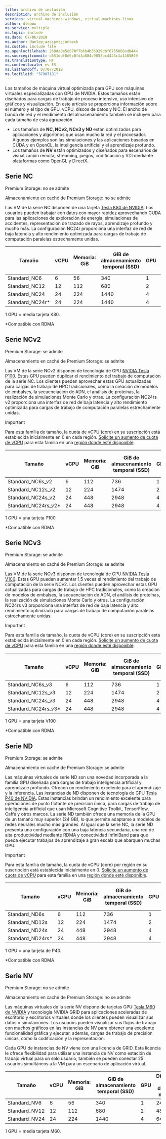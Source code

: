 ```yaml
---
title: archivo de inclusión
description: archivo de inclusión
services: virtual-machines-windows, virtual-machines-linux
author: dlepow
ms.service: multiple
ms.topic: include
ms.date: 07/06/2018
ms.author: danlep;azcspmt;jonbeck
ms.custom: include file
ms.openlocfilehash: 268da0e5d078f7b6b4b36929dbf6755068adb444
ms.sourcegitcommit: d551ddf8d6c0fd3a884c9852bc4443c1a1485899
ms.translationtype: HT
ms.contentlocale: es-ES
ms.lasthandoff: 07/07/2018
ms.locfileid: "37907181"
---
```

Los tamaños de máquina virtual optimizada para GPU son máquinas virtuales especializadas con GPU de NVIDIA. Estos tamaños están diseñados para cargas de trabajo de proceso intensivo, uso intensivo de gráficos y visualización. En este artículo se proporciona información sobre el número y el tipo de GPU, vCPU, discos de datos y NIC. El ancho de banda de red y el rendimiento del almacenamiento también se incluyen para cada tamaño de esta agrupación. 

* Los tamaños de **NC, NCv2, NCv3 y ND** están optimizados para aplicaciones y algoritmos que usan mucho la red y el procesador. Algunos ejemplos son las simulaciones y las aplicaciones basadas en CUDA y en OpenCL, la inteligencia artificial y el aprendizaje profundo. 
* Los tamaños de **NV** están optimizados y diseñados para escenarios de visualización remota, streaming, juegos, codificación y VDI mediante plataformas como OpenGL y DirectX.  


## <a name="nc-series"></a>Serie NC

Premium Storage: no se admite

Almacenamiento en caché de Premium Storage: no se admite

Las VM de la serie NC disponen de una tarjeta [Tesla K80 de NVIDIA](http://images.nvidia.com/content/pdf/kepler/Tesla-K80-BoardSpec-07317-001-v05.pdf). Los usuarios pueden trabajar con datos con mayor rapidez aprovechando CUDA para las aplicaciones de exploración de energía, simulaciones de accidentes, representación de trazado de rayos, aprendizaje profundo y mucho más. La configuración NC24r proporciona una interfaz de red de baja latencia y alto rendimiento optimizada para cargas de trabajo de computación paralelas estrechamente unidas.


| Tamaño | vCPU | Memoria: GiB | GiB de almacenamiento temporal (SSD) | GPU | Discos de datos máx. | Nº máx. NIC |
| --- | --- | --- | --- | --- | --- | --- |
| Standard_NC6 |6 |56 | 340 | 1 | 24 | 1 |
| Standard_NC12 |12 |112 | 680 | 2 | 48 | 2 |
| Standard_NC24 |24 |224 | 1440 | 4 | 64 | 4 |
| Standard_NC24r* |24 |224 | 1440 | 4 | 64 | 4 |

1 GPU = media tarjeta K80.

*Compatible con RDMA

## <a name="ncv2-series"></a>Serie NCv2

Premium Storage: se admite

Almacenamiento en caché de Premium Storage: se admite

Las VM de la serie NCv2 disponen de tecnología de GPU [NVIDIA Tesla P100](http://images.nvidia.com/content/tesla/pdf/nvidia-tesla-p100-datasheet.pdf). Estas GPU pueden duplicar el rendimiento del trabajo de computación de la serie NC. Los clientes pueden aprovechar estas GPU actualizadas para cargas de trabajo de HPC tradicionales, como la creación de modelos de embalses, la secuenciación de ADN, el análisis de proteínas, la realización de simulaciones Monte Carlo y otras. La configuración NC24rs v2 proporciona una interfaz de red de baja latencia y alto rendimiento optimizada para cargas de trabajo de computación paralelas estrechamente unidas.

> [!IMPORTANT]
> Para esta familia de tamaño, la cuota de vCPU (core) en su suscripción está establecida inicialmente en 0 en cada región. [Solicite un aumento de cuota de vCPU](../articles/azure-supportability/resource-manager-core-quotas-request.md) para esta familia en una [región donde esté disponible](https://azure.microsoft.com/regions/services/).
>

| Tamaño | vCPU | Memoria: GiB | GiB de almacenamiento temporal (SSD) | GPU | Discos de datos máx. | Nº máx. NIC |
| --- | --- | --- | --- | --- | --- | ---  |
| Standard_NC6s_v2 |6 |112 | 736 | 1 | 12 | 4 |
| Standard_NC12s_v2 |12 |224 | 1474 | 2 | 24 | 8 |
| Standard_NC24s_v2 |24 |448 | 2948 | 4 | 32 | 8 |
| Standard_NC24rs_v2* |24 |448 | 2948 | 4 | 32 | 8 |

1 GPU = una tarjeta P100.

*Compatible con RDMA

## <a name="ncv3-series"></a>Serie NCv3

Premium Storage: se admite

Almacenamiento en caché de Premium Storage: se admite

Las VM de la serie NCv3 disponen de tecnología de GPU [NVIDIA Tesla V100](http://www.nvidia.com/content/PDF/Volta-Datasheet.pdf). Estas GPU pueden aumentar 1,5 veces el rendimiento del trabajo de computación de la serie NCv2. Los clientes pueden aprovechar estas GPU actualizadas para cargas de trabajo de HPC tradicionales, como la creación de modelos de embalses, la secuenciación de ADN, el análisis de proteínas, la realización de simulaciones Monte Carlo y otras. La configuración NC24rs v3 proporciona una interfaz de red de baja latencia y alto rendimiento optimizada para cargas de trabajo de computación paralelas estrechamente unidas.

> [!IMPORTANT]
> Para esta familia de tamaño, la cuota de vCPU (core) en su suscripción está establecida inicialmente en 0 en cada región. [Solicite un aumento de cuota de vCPU](../articles/azure-supportability/resource-manager-core-quotas-request.md) para esta familia en una [región donde esté disponible](https://azure.microsoft.com/regions/services/).
>

| Tamaño | vCPU | Memoria: GiB | GiB de almacenamiento temporal (SSD) | GPU | Discos de datos máx. | Nº máx. NIC |
| --- | --- | --- | --- | --- | --- | --- |
| Standard_NC6s_v3 |6 |112 | 736 | 1 | 12 | 4 |
| Standard_NC12s_v3 |12 |224 | 1474 | 2 | 24 | 8 |
| Standard_NC24s_v3 |24 |448 | 2948 | 4 | 32 | 8 | 
| Standard_NC24rs_v3* |24 |448 | 2948 | 4 | 32 | 8 |

1 GPU = una tarjeta V100

*Compatible con RDMA

## <a name="nd-series"></a>Serie ND

Premium Storage: se admite

Almacenamiento en caché de Premium Storage: se admite

Las máquinas virtuales de serie ND son una novedad incorporada a la familia GPU diseñada para cargas de trabajo inteligencia artificial y aprendizaje profundo. Ofrecen un rendimiento excelente para el aprendizaje y la inferencia. Las instancias de ND disponen de tecnología de GPU [Tesla P40 de NVIDIA](http://images.nvidia.com/content/pdf/tesla/184427-Tesla-P40-Datasheet-NV-Final-Letter-Web.pdf). Estas instancias brindan un rendimiento excelente para operaciones de punto flotante de precisión única, para cargas de trabajo de inteligencia artificial que usan Microsoft Cognitive Toolkit, TensorFlow, Caffe y otros marcos. La serie ND también ofrece una memoria de la GPU de un tamaño muy superior (24 GB), lo que permite adaptarse a modelos de redes neurales mucho más grandes. Al igual que la serie NC, la serie ND presenta una configuración con una baja latencia secundaria, una red de alta productividad mediante RDMA y conectividad InfiniBand para que pueda ejecutar trabajos de aprendizaje a gran escala que abarquen muchas GPU.

> [!IMPORTANT]
> Para esta familia de tamaño, la cuota de vCPU (core) por región en su suscripción está establecida inicialmente en 0. [Solicite un aumento de cuota de vCPU](../articles/azure-supportability/resource-manager-core-quotas-request.md) para esta familia en una [región donde esté disponible](https://azure.microsoft.com/regions/services/).
>

| Tamaño | vCPU | Memoria: GiB | GiB de almacenamiento temporal (SSD) | GPU | Discos de datos máx. | Nº máx. NIC |
| --- | --- | --- | --- | --- | --- | --- |
| Standard_ND6s |6 |112 | 736 | 1 | 12 | 4 |
| Standard_ND12s |12 |224 | 1474 | 2 | 24 | 8 | 
| Standard_ND24s |24 |448 | 2948 | 4 | 32 | 8 |
| Standard_ND24rs* |24 |448 | 2948 | 4 | 32 | 8 |

1 GPU = una tarjeta de P40.

*Compatible con RDMA

## <a name="nv-series"></a>Serie NV

Premium Storage: no se admite

Almacenamiento en caché de Premium Storage: no se admite

Las máquinas virtuales de la serie NV dispone de tarjetas GPU [Tesla M60 de NVIDIA](http://images.nvidia.com/content/tesla/pdf/188417-Tesla-M60-DS-A4-fnl-Web.pdf) y tecnología NVIDIA GRID para aplicaciones aceleradas de escritorio y escritorios virtuales donde los clientes pueden visualizar sus datos o simulaciones. Los usuarios pueden visualizar sus flujos de trabajo con muchos gráficos en las instancias de NV para obtener una excelente funcionalidad gráfica y ejecutar, además, cargas de trabajo de precisión únicas, como la codificación y la representación. 

Cada GPU de instancias de NV viene con una licencia de GRID. Esta licencia le ofrece flexibilidad para utilizar una instancia de NV como estación de trabajo virtual para un solo usuario; también se pueden conectar 25 usuarios simultáneos a la VM para un escenario de aplicación virtual.

| Tamaño | vCPU | Memoria: GiB | GiB de almacenamiento temporal (SSD) | GPU | Discos de datos máx. | Nº máx. NIC | Estaciones de trabajo virtuales | Aplicaciones virtuales | 
| --- | --- | --- | --- | --- | --- | --- | --- | --- |
| Standard_NV6 |6 |56 |340 | 1 | 24 | 1 | 1 | 25 |
| Standard_NV12 |12 |112 |680 | 2 | 48 | 2 | 2 | 50 |
| Standard_NV24 |24 |224 |1440 | 4 | 64 | 4 | 4 | 100 |

1 GPU = media tarjeta M60.

 
